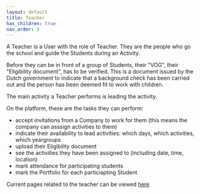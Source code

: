 ```yaml
---
layout: default
title: Teacher
has_children: true
nav_order: 3
---
```


A Teacher is a User with the role of Teacher. They are the people who go the school and guide the Students during an Activity.

Before they can be in front of a group of Students, their "VOG", their "Eligibility document",  has to be verified. This is a document issued by the Dutch government to indicate that a background check has been carried out and the person has been deemed fit to work with children.

The main activity a Teacher performs is leading the activity.

On the platform, these are the tasks they can perform:

- accept invitations from a Company to work for them (this means the company can asssign activities to them)
- indicate their availability to lead activities: which days, which activities, which yeargroups
- upload their Eligibility document
- see the activities they have been assigned to (including date, time, location)
- mark attendance for participating students
- mark the Portfolio for each particiapting Student

Current pages related to the teacher can be viewed [here](https://wijnandb.github.io/screenshots_automated/#/teacher/)

